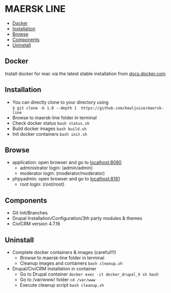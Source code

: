 # MAERSK LINE

- [Docker](#docker)
- [Installation](#installation)
- [Browse](#browse)
- [Components](#components)
- [Uninstall](#uninstall)

## Docker

Install docker for mac via the latest stable installation from [docs.docker.com](https://docs.docker.com/docker-for-mac/)

## Installation

- You can directly clone to your directory using<br>
```$ git clone -b 1.0 --depth 1  https://github.com/kewljuice/maersk-line```
- Browse to maersk-line folder in terminal
- Check docker status
```bash status.sh```
- Build docker images
```bash build.sh```
- Init docker containers
```bash init.sh```

## Browse

* application: open browser and go to [localhost:8080](http://localhost:8080)
  * administrator login: (admin/admin)
  * moderator login: (moderator/moderator)
* phpyadmin: open browser and go to [localhost:8181](http://localhost:8181)
  * root login: (root/root)
  
## Components

* Git Init/Branches
* Drupal Installation/Configuration/3th party modules & themes
* CiviCRM version 4.7.16

## Uninstall

* Complete docker containers & images (careful!!!)
  * Browse to maersk-line folder in terminal
  * Cleanup images and containers 
  ```bash cleanup.sh```
* Drupal/CiviCRM installation in container
  * Go to Drupal container 
  ```docker exec -it docker_drupal_X sh bash```
  * Go to /var/www/ folder 
  ```cd /var/www```
  * Execute cleanup script
  ```bash cleanup.sh```
  
